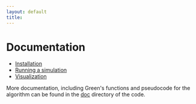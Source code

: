 ```yaml
---
layout: default
title:
---
```



Documentation
=============

* [Installation](installation)
* [Running a simulation](simulation)
* [Visualization](visualization)

More documentation, including Green's functions and pseudocode for the 
algorithm can be found in the [doc](http://github.com/gfrd/gfrd/tree/develop/doc") directory of 
the code.


